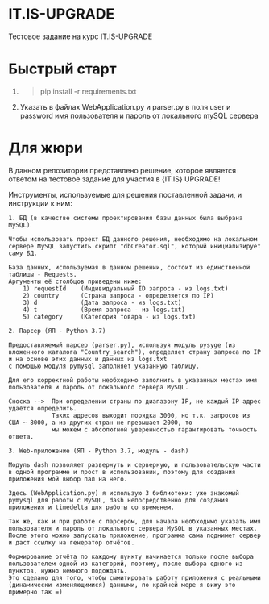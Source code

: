 # IT.IS-UPGRADE
 Тестовое задание на курс IT.IS-UPGRADE
# Быстрый старт
  1) >pip install -r requirements.txt
  2) Указать в файлах WebApplication.py и parser.py в поля user и password имя пользователя и пароль от локального mySQL сервера
# Для жюри
 В данном репозитории представлено решение, которое является ответом на тестовое задание для участия в {IT.IS} UPGRADE!
 
 Инструменты, используемые для решения поставленной задачи, и инструкции к ним:

	1. БД (в качестве системы проектирования базы данных была выбрана MySQL)

	Чтобы использовать проект БД данного решения, необходимо на локальном сервере MySQL запустить скрипт "dbCreator.sql", который инициализирует саму БД.

	База данных, используемая в данном решении, состоит из единственной таблицы - Requests. 
	Аргументы её столбцов приведены ниже:
		1) requestId	(Индивидуальный ID запроса - из logs.txt)
		2) country		(Страна запроса - определяется по IP)
		3) d			(Дата запроса - из logs.txt)
		4) t			(Время запроса - из logs.txt)
		5) category		(Категория товара - из logs.txt)
	
	2. Парсер (ЯП - Python 3.7)
	
	Предоставляемый парсер (parser.py), используя модуль pysyge (из вложенного каталога "Country_search"), определяет страну запроса по IP и на основе этих данных и данных из logs.txt
	с помощью модуля pymysql заполняет указанную таблицу.
	
	Для его корректной работы необходимо заполнить в указанных местах имя пользователя и пароль от локального сервера MySQL.
	
	Сноска --> 	При определении страны по диапазону IP, не каждый IP адрес удаётся определить. 
				Таких адресов выходит порядка 3000, но т.к. запросов из США ~ 8000, а из других стран не превышает 2000, то 
				мы можем с абсолютной уверенностью гарантировать точность ответа.
	
	3. Web-приложение (ЯП - Python 3.7, модуль - dash)
	
	Модуль dash позволяет развернуть и серверную, и пользовательскую части в одной программе и прост в использовании, поэтому для создания приложения мой выбор пал на него.
	
	Здесь (WebApplication.py) я использую 3 библиотеки: уже знакомый pymysql для работы с MySQL, dash непосредственно для создания приложения и timedelta для работы со временем.
	
	Так же, как и при работе с парсером, для начала необходимо указать имя пользователя и пароль от локального сервера MySQL в указанных местах.
	После этого можно запускать приложение, программа сама поднимет сервер и даст ссылку на генератор отчётов.
	
	Формирование отчёта по каждому пункту начинается только после выбора пользователем одной из категорий, поэтому, после выбора одного из пунктов, нужно немного подождать.
	Это сделано для того, чтобы сымитировать работу приложения с реальными (динамически изменяющимися) данными, по крайней мере я вижу это примерно так =)
